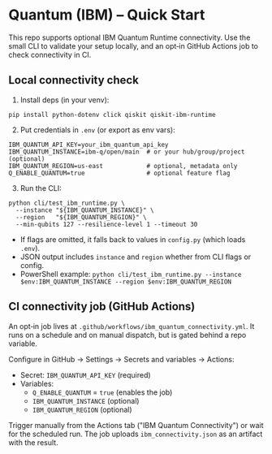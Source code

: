 # Quantum (IBM) – Quick Start

This repo supports optional IBM Quantum Runtime connectivity. Use the small CLI to validate your setup locally, and an opt‑in GitHub Actions job to check connectivity in CI.

## Local connectivity check

1) Install deps (in your venv):

```
pip install python-dotenv click qiskit qiskit-ibm-runtime
```

2) Put credentials in `.env` (or export as env vars):

```
IBM_QUANTUM_API_KEY=your_ibm_quantum_api_key
IBM_QUANTUM_INSTANCE=ibm-q/open/main  # or your hub/group/project (optional)
IBM_QUANTUM_REGION=us-east            # optional, metadata only
Q_ENABLE_QUANTUM=true                 # optional feature flag
```

3) Run the CLI:

```
python cli/test_ibm_runtime.py \
  --instance "${IBM_QUANTUM_INSTANCE}" \
  --region   "${IBM_QUANTUM_REGION}" \
  --min-qubits 127 --resilience-level 1 --timeout 30
```

- If flags are omitted, it falls back to values in `config.py` (which loads `.env`).
- JSON output includes `instance` and `region` whether from CLI flags or config.
 - PowerShell example:
   `python cli/test_ibm_runtime.py --instance $env:IBM_QUANTUM_INSTANCE --region $env:IBM_QUANTUM_REGION`

## CI connectivity job (GitHub Actions)

An opt‑in job lives at `.github/workflows/ibm_quantum_connectivity.yml`. It runs on a schedule and on manual dispatch, but is gated behind a repo variable.

Configure in GitHub → Settings → Secrets and variables → Actions:

- Secret: `IBM_QUANTUM_API_KEY` (required)
- Variables:
  - `Q_ENABLE_QUANTUM` = `true` (enables the job)
  - `IBM_QUANTUM_INSTANCE` (optional)
  - `IBM_QUANTUM_REGION` (optional)

Trigger manually from the Actions tab ("IBM Quantum Connectivity") or wait for the scheduled run. The job uploads `ibm_connectivity.json` as an artifact with the result.

